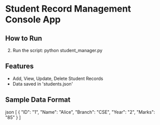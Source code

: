 # Student Record Management Console App

## How to Run

2. Run the script:
   python student_manager.py


## Features

- Add, View, Update, Delete Student Records
- Data saved in 'students.json'

## Sample Data Format
json
[
    {
        "ID": "1",
        "Name": "Alice",
        "Branch": "CSE",
        "Year": "2",
        "Marks": "85"
    }
]


